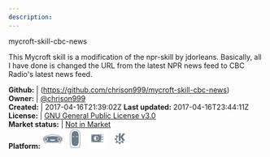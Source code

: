 ```yaml
---
description: 
---
```

mycroft-skill-cbc-news

This Mycroft skill is a modification of the npr-skill by jdorleans.
Basically, all I have done is changed the URL from the latest NPR
news feed to CBC Radio's latest news feed.

**Github:** | (https://github.com/chrison999/mycroft-skill-cbc-news)  
**Owner:** | [@chrison999](https://github.com/chrison999)  
**Created:** | 2017-04-16T21:39:02Z  **Last updated:** 2017-04-16T23:44:11Z  
**License:** | [GNU General Public License v3.0](https://api.github.com/licenses/gpl-3.0)  
**Market status:** | [Not in Market](https://market.mycroft.ai/skill/)  
**Platform:**   ![](.gitbook/assets/mark-1-icon.png)  ![](.gitbook/assets/mark-2-icon.png)  ![](.gitbook/assets/picroft-icon.png)  ![](.gitbook/assets/kde.png)   
